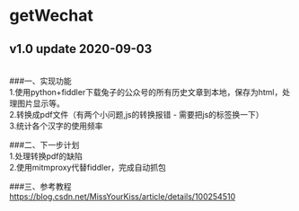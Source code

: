 # getWechat
## v1.0 update 2020-09-03
<br/>
###一、实现功能 
<br/>
1.使用python+fiddler下载兔子的公众号的所有历史文章到本地，保存为html，处理图片显示等。
<br/>
2.转换成pdf文件（有两个小问题,js的转换报错 - 需要把js的标签换一下）
<br/>
3.统计各个汉字的使用频率
<br/>

###二、下一步计划
<br/>
1.处理转换pdf的缺陷
<br/>
2.使用mitmproxy代替fiddler，完成自动抓包
<br/>

###三、参考教程
<br/>
https://blog.csdn.net/MissYourKiss/article/details/100254510
